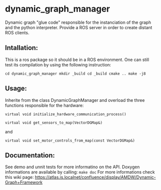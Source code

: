 # dynamic_graph_manager

Dynamic graph "glue code" responsible for the instanciation of the graph and the
python interpreter. Provide a ROS server in order to create distant ROS clients.

## Intallation:

This is a ros package so it should be in a ROS environment.
One can still test its compilation by using the following instruction:

`cd dynamic_graph_manager
mkdir _build
cd _build
cmake ..
make -j8`

## Usage:

Inherite from the class DynamicGraphManager and overload the three functions
responsible for the hardware:

`virtual void initialize_hardware_communication_process()`

`virtual void get_sensors_to_map(VectorDGMap&)`

and

`virtual void set_motor_controls_from_map(const VectorDGMap&)`

## Documentation:

See demo and unnit tests for more informatino on the API.
Doxygen informations are available by calling:
`make doc`
For more informations check this wiki page:
https://atlas.is.localnet/confluence/display/AMDW/Dynamic-Graph+Framework
